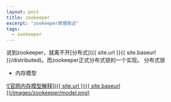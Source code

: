 ```yaml
---
layout: post
title: zookeeper
excerpt: "zookeeper原理简述"
tags:
  - zookeeper
---
```

说到zookeeper，就离不开[分布式]({{ site.url }}{{ site.baseurl }}/distributed)。而zookeeper正式分布式锁的一个实现。
分布式锁
- 内存模型  
<a href="{{ site.url }}{{ site.baseurl }}/images/zookeeper/model.png">
![官网内存模型解释]({{ site.url }}{{ site.baseurl }}/images/zookeeper/model.png)
</a>
